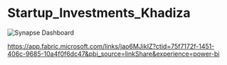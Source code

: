 # Startup_Investments_Khadiza

![Synapse Dashboard](https://github.com/user-attachments/assets/4b7fe116-fb0b-4cf8-a002-fca69a2d50d1)




https://app.fabric.microsoft.com/links/jao6MJikIZ?ctid=75f7172f-1451-406c-9685-10a4f0f6dc47&pbi_source=linkShare&experience=power-bi
